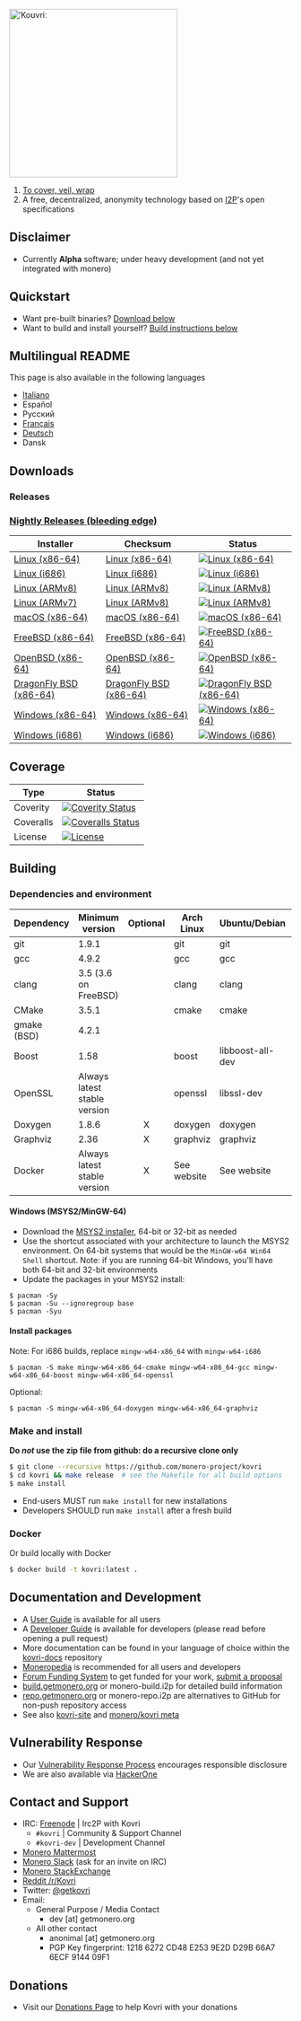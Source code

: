 [<img width="300" src="https://static.getmonero.org/images/kovri/logo.png" alt="ˈKoʊvriː" />](https://github.com/monero-project/kovri)

1. [To cover, veil, wrap](https://en.wikipedia.org/wiki/Esperanto)
2. A free, decentralized, anonymity technology based on [I2P](https://getmonero.org/resources/moneropedia/i2p.html)'s open specifications

## Disclaimer
- Currently **Alpha** software; under heavy development (and not yet integrated with monero)

## Quickstart

- Want pre-built binaries? [Download below](#downloads)
- Want to build and install yourself? [Build instructions below](#building)

## Multilingual README
This page is also available in the following languages

- [Italiano](https://github.com/monero-project/kovri-docs/blob/master/i18n/it/README.md)
- Español
- Pусский
- [Français](https://github.com/monero-project/kovri-docs/blob/master/i18n/fr/README.md)
- [Deutsch](https://github.com/monero-project/kovri-docs/blob/master/i18n/de/README.md)
- Dansk

## Downloads

### Releases

### [Nightly Releases (bleeding edge)](https://build.getmonero.org/waterfall)

| Installer | Checksum | Status |
| --------- | -------- | ------ |
| [Linux (x86-64)](https://build.getmonero.org/downloads/kovri-latest-linux-amd64.tar.bz2) | [Linux (x86-64)](https://build.getmonero.org/downloads/kovri-latest-linux-amd64.tar.bz2.sha256sum.txt) | [![Linux (x86-64)](https://build.getmonero.org/png?builder=kovri-static-ubuntu-amd64)](https://build.getmonero.org/builders/kovri-static-ubuntu-amd64) |
| [Linux (i686)](https://build.getmonero.org/downloads/kovri-latest-linux-i686.tar.bz2) | [Linux (i686)](https://build.getmonero.org/downloads/kovri-latest-linux-i686.tar.bz2.sha256sum.txt) | [![Linux (i686)](https://build.getmonero.org/png?builder=kovri-static-ubuntu-i686)](https://build.getmonero.org/builders/kovri-static-ubuntu-i686) |
| [Linux (ARMv8)](https://build.getmonero.org/downloads/kovri-latest-linux-armv8.tar.bz2) | [Linux (ARMv8)](https://build.getmonero.org/downloads/kovri-latest-linux-armv8.tar.bz2.sha256sum.txt) | [![Linux (ARMv8)](https://build.getmonero.org/png?builder=kovri-static-debian-arm8)](https://build.getmonero.org/builders/kovri-static-debian-arm8) |
| [Linux (ARMv7)](https://build.getmonero.org/downloads/kovri-latest-linux-armv7.tar.bz2) | [Linux (ARMv8)](https://build.getmonero.org/downloads/kovri-latest-linux-armv7.tar.bz2.sha256sum.txt) | [![Linux (ARMv8)](https://build.getmonero.org/png?builder=kovri-static-ubuntu-arm7)](https://build.getmonero.org/builders/kovri-static-ubuntu-) |
| [macOS (x86-64)](https://build.getmonero.org/downloads/kovri-latest-osx-10.13.tar.bz2) | [macOS (x86-64)](https://build.getmonero.org/downloads/kovri-latest-osx-10.13.tar.bz2.sha256sum.txt) | [![macOS (x86-64)](https://build.getmonero.org/png?builder=kovri-static-osx)](https://build.getmonero.org/builders/kovri-static-osx) |
| [FreeBSD (x86-64)](https://build.getmonero.org/downloads/kovri-latest-freebsd-amd64.tar.bz2) | [FreeBSD (x86-64)](https://build.getmonero.org/downloads/kovri-latest-freebsd-amd64.tar.bz2.sha256sum.txt) | [![FreeBSD (x86-64)](https://build.getmonero.org/png?builder=kovri-static-freebsd64)](https://build.getmonero.org/builders/kovri-static-freebsd64) |
| [OpenBSD (x86-64)](https://build.getmonero.org/downloads/kovri-latest-openbsd-amd64.tar.bz2) | [OpenBSD (x86-64)](https://build.getmonero.org/downloads/kovri-latest-openbsd-amd64.tar.bz2.sha256sum.txt) | [![OpenBSD (x86-64)](https://build.getmonero.org/png?builder=kovri-static-openbsd-amd64)](https://build.getmonero.org/builders/kovri-static-openbsd-amd64) |
| [DragonFly BSD (x86-64)](https://build.getmonero.org/downloads/kovri-latest-dragonflybsd-4.6.tar.bz2) | [DragonFly BSD (x86-64)](https://build.getmonero.org/downloads/kovri-latest-dragonflybsd-4.6.tar.bz2.sha256sum.txt) | [![DragonFly BSD (x86-64)](https://build.getmonero.org/png?builder=kovri-static-dragonflybsd-amd64)](https://build.getmonero.org/builders/kovri-static-dragonflybsd-amd64) |
| [Windows (x86-64)](https://build.getmonero.org/downloads/kovri-latest-win64.exe) | [Windows (x86-64)](https://build.getmonero.org/downloads/kovri-latest-win64.exe.sha256sum.txt) | [![Windows (x86-64)](https://build.getmonero.org/png?builder=kovri-static-win64)](https://build.getmonero.org/builders/kovri-static-win64) |
| [Windows (i686)](https://build.getmonero.org/downloads/kovri-latest-win32.exe) | [Windows (i686)](https://build.getmonero.org/downloads/kovri-latest-win32.exe.sha256sum.txt) | [![Windows (i686)](https://build.getmonero.org/png?builder=kovri-static-win32)](https://build.getmonero.org/builders/kovri-static-win32) |

## Coverage

| Type      | Status |
|-----------|--------|
| Coverity  | [![Coverity Status](https://scan.coverity.com/projects/7621/badge.svg)](https://scan.coverity.com/projects/7621/)
| Coveralls | [![Coveralls Status](https://coveralls.io/repos/github/monero-project/kovri/badge.svg?branch=master)](https://coveralls.io/github/monero-project/kovri?branch=master)
| License   | [![License](https://img.shields.io/badge/license-BSD3-blue.svg)](https://opensource.org/licenses/BSD-3-Clause)

## Building

### Dependencies and environment

| Dependency          | Minimum version              | Optional | Arch Linux  | Ubuntu/Debian    | macOS (Homebrew) | FreeBSD       | OpenBSD     |
| ------------------- | ---------------------------- |:--------:| ----------- | ---------------- | ---------------- | ------------- | ----------- |
| git                 | 1.9.1                        |          | git         | git              | git              | git           | git         |
| gcc                 | 4.9.2                        |          | gcc         | gcc              |                  |               |             |
| clang               | 3.5 (3.6 on FreeBSD)         |          | clang       | clang            | clang (Apple)    | clang36       | llvm        |
| CMake               | 3.5.1                        |          | cmake       | cmake            | cmake            | cmake         | cmake       |
| gmake (BSD)         | 4.2.1                        |          |             |                  |                  | gmake         | gmake       |
| Boost               | 1.58                         |          | boost       | libboost-all-dev | boost            | boost-libs    | boost       |
| OpenSSL             | Always latest stable version |          | openssl     | libssl-dev       | openssl          | openssl       | openssl     |
| Doxygen             | 1.8.6                        |    X     | doxygen     | doxygen          | doxygen          | doxygen       | doxygen     |
| Graphviz            | 2.36                         |    X     | graphviz    | graphviz         | graphviz         | graphviz      | graphviz    |
| Docker              | Always latest stable version |    X     | See website | See website      | See website      | See website   | See website |

#### Windows (MSYS2/MinGW-64)
* Download the [MSYS2 installer](http://msys2.github.io/), 64-bit or 32-bit as needed
* Use the shortcut associated with your architecture to launch the MSYS2 environment. On 64-bit systems that would be the `MinGW-w64 Win64 Shell` shortcut. Note: if you are running 64-bit Windows, you'll have both 64-bit and 32-bit environments
* Update the packages in your MSYS2 install:

```shell
$ pacman -Sy
$ pacman -Su --ignoregroup base
$ pacman -Syu
```

#### Install packages

Note: For i686 builds, replace `mingw-w64-x86_64` with `mingw-w64-i686`

`$ pacman -S make mingw-w64-x86_64-cmake mingw-w64-x86_64-gcc mingw-w64-x86_64-boost mingw-w64-x86_64-openssl`

Optional:

`$ pacman -S mingw-w64-x86_64-doxygen mingw-w64-x86_64-graphviz`

### Make and install

**Do *not* use the zip file from github: do a recursive clone only**

```bash
$ git clone --recursive https://github.com/monero-project/kovri
$ cd kovri && make release  # see the Makefile for all build options
$ make install
```

- End-users MUST run `make install` for new installations
- Developers SHOULD run `make install` after a fresh build

### Docker

Or build locally with Docker

```bash
$ docker build -t kovri:latest .
```

## Documentation and Development
- A [User Guide](https://github.com/monero-project/kovri-docs/blob/master/i18n/en/user_guide.md) is available for all users
- A [Developer Guide](https://github.com/monero-project/kovri-docs/blob/master/i18n/en/developer_guide.md) is available for developers (please read before opening a pull request)
- More documentation can be found in your language of choice within the [kovri-docs](https://github.com/monero-project/kovri-docs/) repository
- [Moneropedia](https://getmonero.org/resources/moneropedia/kovri.html) is recommended for all users and developers
- [Forum Funding System](https://forum.getmonero.org/8/funding-required) to get funded for your work, [submit a proposal](https://forum.getmonero.org/7/open-tasks/2379/forum-funding-system-ffs-sticky)
- [build.getmonero.org](https://build.getmonero.org/) or monero-build.i2p for detailed build information
- [repo.getmonero.org](https://repo.getmonero.org/monero-project/kovri) or monero-repo.i2p are alternatives to GitHub for non-push repository access
- See also [kovri-site](https://github.com/monero-project/kovri-site) and [monero/kovri meta](https://github.com/monero-project/meta)

## Vulnerability Response
- Our [Vulnerability Response Process](https://github.com/monero-project/meta/blob/master/VULNERABILITY_RESPONSE_PROCESS.md) encourages responsible disclosure
- We are also available via [HackerOne](https://hackerone.com/monero)

## Contact and Support
- IRC: [Freenode](https://webchat.freenode.net/) | Irc2P with Kovri
  - `#kovri` | Community & Support Channel
  - `#kovri-dev` | Development Channel
- [Monero Mattermost](https://mattermost.getmonero.org/)
- [Monero Slack](https://monero.slack.com/) (ask for an invite on IRC)
- [Monero StackExchange](https://monero.stackexchange.com/)
- [Reddit /r/Kovri](https://www.reddit.com/r/Kovri/)
- Twitter: [@getkovri](https://twitter.com/getkovri)
- Email:
  - General Purpose / Media Contact
    - dev [at] getmonero.org
  - All other contact
    - anonimal [at] getmonero.org
    - PGP Key fingerprint: 1218 6272 CD48 E253 9E2D  D29B 66A7 6ECF 9144 09F1

## Donations
- Visit our [Donations Page](https://getmonero.org/getting-started/donate/) to help Kovri with your donations
